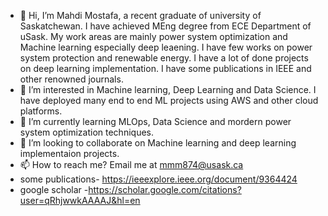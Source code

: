 - 👋 Hi, I’m Mahdi Mostafa, a recent graduate of university of Saskatchewan. I have achieved MEng degree from ECE Department of uSask. My work areas are mainly power system optimization and Machine learning especially deep leaening. I have few works on power system protection and renewable energy. I have a lot of done projects on deep learning implementation. I have some publications in IEEE and other renowned journals.  
- 👀 I’m interested in Machine learning, Deep Learning and Data Science. I have deployed many end to end ML projects using AWS and other cloud platforms.  
- 🌱 I’m currently learning MLOps, Data Science and mordern power system optimization techniques. 
- 💞️ I’m looking to collaborate on Machine learning and deep learning implementaion projects. 
- 📫 How to reach me? Email me at mmm874@usask.ca 
- some publications- https://ieeexplore.ieee.org/document/9364424
- google scholar -https://scholar.google.com/citations?user=qRhjwwkAAAAJ&hl=en

<!---
mahdi-usask/mahdi-usask is a ✨ special ✨ repository because its `README.md` (this file) appears on your GitHub profile.
You can click the Preview link to take a look at your changes.
--->
